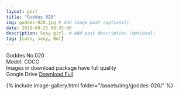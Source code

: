 ```yaml
---
layout: post
title: "Goddes 020"
img: goddes-020.jpg # Add image post (optional)
date: 2020-09-25 09:35:00
description: Sexy girl. # Add post description (optional)
tag: [cute, sexy, Bol]
---
```

Goddes No.020  
Model: COCO                                             
Images in download package have full quality                    
Google Drive [Download Full](http://gestyy.com/eeJVe9)

{% include image-gallery.html folder="/assets/img/goddes-020/" %}
